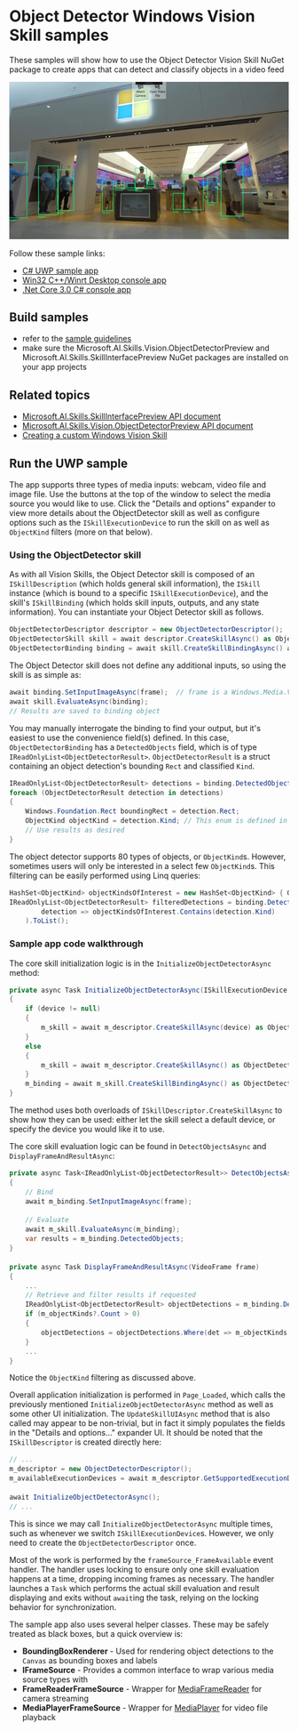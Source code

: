 # Object Detector Windows Vision Skill samples

These samples will show how to use the Object Detector Vision Skill NuGet package to create apps that can detect and classify objects in a video feed

![Screenshot of object detector skill in action in the UWP sample](./doc/sample_app.jpg)

Follow these sample links:
- [C# UWP sample app](./cs/ObjectDetectorSample_UWP)
- [Win32 C++/Winrt Desktop console app](./cpp/ObjectDetectorSample_Desktop)
- [.Net Core 3.0 C# console app](./cs/ObjectDetectorSample_NetCore3)

## Build samples
- refer to the [sample guidelines](../README.md)
- make sure the Microsoft.AI.Skills.Vision.ObjectDetectorPreview and Microsoft.AI.Skills.SkillInterfacePreview NuGet packages are installed on your app projects

## Related topics

- [Microsoft.AI.Skills.SkillInterfacePreview API document](../../doc/Microsoft.AI.Skills.SkillInterfacePreview.md)
- [Microsoft.AI.Skills.Vision.ObjectDetectorPreview API document](../../doc/Microsoft.AI.Skills.Vision.ObjectDetectorPreview.md)
- [Creating a custom Windows Vision Skill](../SentimentAnalyzerCustomSkill)

## Run the UWP sample

The app supports three types of media inputs: webcam, video file and image file. Use the buttons at the top of the window to select the media source you would like to use. Click the "Details and options" expander to view more details about the ObjectDetector skill as well as configure options such as the `ISkillExecutionDevice` to run the skill on as well as `ObjectKind` filters (more on that below).

### Using the ObjectDetector skill

As with all Vision Skills, the Object Detector skill is composed of an `ISkillDescription` (which holds general skill information), the `ISkill` instance (which is bound to a specific `ISkillExecutionDevice`), and the skill's `ISkillBinding` (which holds skill inputs, outputs, and any state information). You can instantiate your Object Detector skill as follows.

```csharp
ObjectDetectorDescriptor descriptor = new ObjectDetectorDescriptor();
ObjectDetectorSkill skill = await descriptor.CreateSkillAsync() as ObjectDetectorSkill; // If you don't specify an ISkillExecutionDevice, a default will be automatically selected
ObjectDetectorBinding binding = await skill.CreateSkillBindingAsync() as ObjectDetectorBinding;
```

The Object Detector skill does not define any additional inputs, so using the skill is as simple as:

```csharp
await binding.SetInputImageAsync(frame);  // frame is a Windows.Media.VideoFrame
await skill.EvaluateAsync(binding);
// Results are saved to binding object
```

You may manually interrogate the binding to find your output, but it's easiest to use the convenience field(s) defined. In this case, `ObjectDetectorBinding` has a `DetectedObjects` field, which is of type `IReadOnlyList<ObjectDetectorResult>`. `ObjectDetectorResult` is a struct containing an object detection's bounding `Rect` and classified `Kind`.

```csharp
IReadOnlyList<ObjectDetectorResult> detections = binding.DetectedObjects;
foreach (ObjectDetectorResult detection in detections)
{
    Windows.Foundation.Rect boundingRect = detection.Rect;
    ObjectKind objectKind = detection.Kind; // This enum is defined in the ObjectDetectorPreview namespace
    // Use results as desired
}
```

The object detector supports 80 types of objects, or `ObjectKind`s. However, sometimes users will only be interested in a select few `ObjectKind`s. This filtering can be easily performed using Linq queries:

```csharp
HashSet<ObjectKind> objectKindsOfInterest = new HashSet<ObjectKind> { ObjectKind.Person };
IReadOnlyList<ObjectDetectorResult> filteredDetections = binding.DetectedObjects.Where(
        detection => objectKindsOfInterest.Contains(detection.Kind)
    ).ToList();
```

### Sample app code walkthrough

The core skill initialization logic is in the `InitializeObjectDetectorAsync` method:

```csharp
private async Task InitializeObjectDetectorAsync(ISkillExecutionDevice device = null)
{
    if (device != null)
    {
        m_skill = await m_descriptor.CreateSkillAsync(device) as ObjectDetectorSkill;
    }
    else
    {
        m_skill = await m_descriptor.CreateSkillAsync() as ObjectDetectorSkill;
    }
    m_binding = await m_skill.CreateSkillBindingAsync() as ObjectDetectorBinding;
}
```

The method uses both overloads of `ISkillDescriptor.CreateSkillAsync` to show how they can be used: either let the skill select a default device, or specify the device you would like it to use.

The core skill evaluation logic can be found in `DetectObjectsAsync` and `DisplayFrameAndResultAsync`:

```csharp
private async Task<IReadOnlyList<ObjectDetectorResult>> DetectObjectsAsync(VideoFrame frame)
{
    // Bind
    await m_binding.SetInputImageAsync(frame);

    // Evaluate
    await m_skill.EvaluateAsync(m_binding);
    var results = m_binding.DetectedObjects;
}

private async Task DisplayFrameAndResultAsync(VideoFrame frame)
{
    ...
    // Retrieve and filter results if requested
    IReadOnlyList<ObjectDetectorResult> objectDetections = m_binding.DetectedObjects;
    if (m_objectKinds?.Count > 0)
    {
        objectDetections = objectDetections.Where(det => m_objectKinds.Contains(det.Kind)).ToList();
    }
    ...
}
```

Notice the `ObjectKind` filtering as discussed above.

Overall application initialization is performed in `Page_Loaded`, which calls the previously mentioned `InitializeObjectDetectorAsync` method as well as some other UI initialization. The `UpdateSkillUIAsync` method that is also called may appear to be non-trivial, but in fact it simply populates the fields in the "Details and options..." expander UI. It should be noted that the `ISkillDescriptor` is created directly here:

```csharp
// ...
m_descriptor = new ObjectDetectorDescriptor();
m_availableExecutionDevices = await m_descriptor.GetSupportedExecutionDevicesAsync();

await InitializeObjectDetectorAsync();
// ...
```

This is since we may call `InitializeObjectDetectorAsync` multiple times, such as whenever we switch `ISkillExecutionDevice`s. However, we only need to create the `ObjectDetectorDescriptor` once.

Most of the work is performed by the `frameSource_FrameAvailable` event handler. The handler uses locking to ensure only one skill evaluation happens at a time, dropping incoming frames as necessary. The handler launches a `Task` which performs the actual skill evaluation and result displaying and exits without `await`ing the task, relying on the locking behavior for synchronization.

The sample app also uses several helper classes. These may be safely treated as black boxes, but a quick overview is:

- **BoundingBoxRenderer** - Used for rendering object detections to the `Canvas` as bounding boxes and labels
- **IFrameSource** - Provides a common interface to wrap various media source types with
- **FrameReaderFrameSource** - Wrapper for [MediaFrameReader](https://docs.microsoft.com/en-us/uwp/api/Windows.Media.Capture.Frames.MediaFrameReader) for camera streaming
- **MediaPlayerFrameSource** - Wrapper for [MediaPlayer](https://docs.microsoft.com/en-us/uwp/api/Windows.Media.Playback.MediaPlayer) for video file playback


